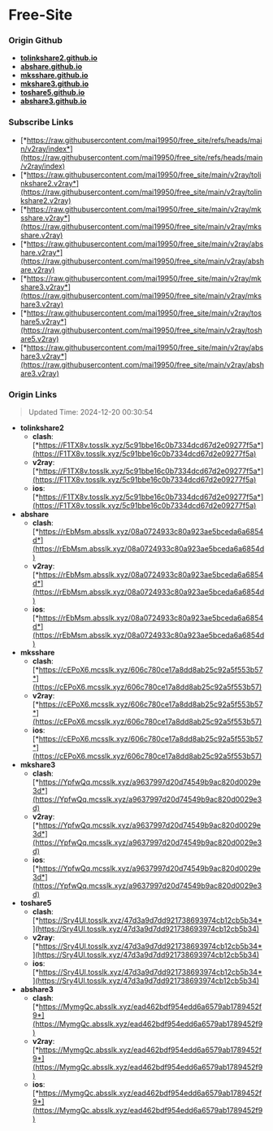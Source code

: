 # Free-Site

### Origin Github

- [**tolinkshare2.github.io**](https://github.com/tolinkshare2/tolinkshare2.github.io)
- [**abshare.github.io**](https://github.com/abshare/abshare.github.io)
- [**mksshare.github.io**](https://github.com/mksshare/mksshare.github.io)
- [**mkshare3.github.io**](https://github.com/mkshare3/mkshare3.github.io)
- [**toshare5.github.io**](https://github.com/toshare5/toshare5.github.io)
- [**abshare3.github.io**](https://github.com/abshare3/abshare3.github.io)

### Subscribe Links

- [*https://raw.githubusercontent.com/mai19950/free_site/refs/heads/main/v2ray/index*](https://raw.githubusercontent.com/mai19950/free_site/refs/heads/main/v2ray/index)
- [*https://raw.githubusercontent.com/mai19950/free_site/main/v2ray/tolinkshare2.v2ray*](https://raw.githubusercontent.com/mai19950/free_site/main/v2ray/tolinkshare2.v2ray)
- [*https://raw.githubusercontent.com/mai19950/free_site/main/v2ray/mksshare.v2ray*](https://raw.githubusercontent.com/mai19950/free_site/main/v2ray/mksshare.v2ray)
- [*https://raw.githubusercontent.com/mai19950/free_site/main/v2ray/abshare.v2ray*](https://raw.githubusercontent.com/mai19950/free_site/main/v2ray/abshare.v2ray)
- [*https://raw.githubusercontent.com/mai19950/free_site/main/v2ray/mkshare3.v2ray*](https://raw.githubusercontent.com/mai19950/free_site/main/v2ray/mkshare3.v2ray)
- [*https://raw.githubusercontent.com/mai19950/free_site/main/v2ray/toshare5.v2ray*](https://raw.githubusercontent.com/mai19950/free_site/main/v2ray/toshare5.v2ray)
- [*https://raw.githubusercontent.com/mai19950/free_site/main/v2ray/abshare3.v2ray*](https://raw.githubusercontent.com/mai19950/free_site/main/v2ray/abshare3.v2ray)

### Origin Links

> Updated Time: 2024-12-20 00:30:54

- **tolinkshare2**
  - **clash**: [*https://F1TX8v.tosslk.xyz/5c91bbe16c0b7334dcd67d2e09277f5a*](https://F1TX8v.tosslk.xyz/5c91bbe16c0b7334dcd67d2e09277f5a)
  - **v2ray**: [*https://F1TX8v.tosslk.xyz/5c91bbe16c0b7334dcd67d2e09277f5a*](https://F1TX8v.tosslk.xyz/5c91bbe16c0b7334dcd67d2e09277f5a)
  - **ios**: [*https://F1TX8v.tosslk.xyz/5c91bbe16c0b7334dcd67d2e09277f5a*](https://F1TX8v.tosslk.xyz/5c91bbe16c0b7334dcd67d2e09277f5a)
- **abshare**
  - **clash**: [*https://rEbMsm.absslk.xyz/08a0724933c80a923ae5bceda6a6854d*](https://rEbMsm.absslk.xyz/08a0724933c80a923ae5bceda6a6854d)
  - **v2ray**: [*https://rEbMsm.absslk.xyz/08a0724933c80a923ae5bceda6a6854d*](https://rEbMsm.absslk.xyz/08a0724933c80a923ae5bceda6a6854d)
  - **ios**: [*https://rEbMsm.absslk.xyz/08a0724933c80a923ae5bceda6a6854d*](https://rEbMsm.absslk.xyz/08a0724933c80a923ae5bceda6a6854d)
- **mksshare**
  - **clash**: [*https://cEPoX6.mcsslk.xyz/606c780ce17a8dd8ab25c92a5f553b57*](https://cEPoX6.mcsslk.xyz/606c780ce17a8dd8ab25c92a5f553b57)
  - **v2ray**: [*https://cEPoX6.mcsslk.xyz/606c780ce17a8dd8ab25c92a5f553b57*](https://cEPoX6.mcsslk.xyz/606c780ce17a8dd8ab25c92a5f553b57)
  - **ios**: [*https://cEPoX6.mcsslk.xyz/606c780ce17a8dd8ab25c92a5f553b57*](https://cEPoX6.mcsslk.xyz/606c780ce17a8dd8ab25c92a5f553b57)
- **mkshare3**
  - **clash**: [*https://YpfwQq.mcsslk.xyz/a9637997d20d74549b9ac820d0029e3d*](https://YpfwQq.mcsslk.xyz/a9637997d20d74549b9ac820d0029e3d)
  - **v2ray**: [*https://YpfwQq.mcsslk.xyz/a9637997d20d74549b9ac820d0029e3d*](https://YpfwQq.mcsslk.xyz/a9637997d20d74549b9ac820d0029e3d)
  - **ios**: [*https://YpfwQq.mcsslk.xyz/a9637997d20d74549b9ac820d0029e3d*](https://YpfwQq.mcsslk.xyz/a9637997d20d74549b9ac820d0029e3d)
- **toshare5**
  - **clash**: [*https://Sry4Ul.tosslk.xyz/47d3a9d7dd921738693974cb12cb5b34*](https://Sry4Ul.tosslk.xyz/47d3a9d7dd921738693974cb12cb5b34)
  - **v2ray**: [*https://Sry4Ul.tosslk.xyz/47d3a9d7dd921738693974cb12cb5b34*](https://Sry4Ul.tosslk.xyz/47d3a9d7dd921738693974cb12cb5b34)
  - **ios**: [*https://Sry4Ul.tosslk.xyz/47d3a9d7dd921738693974cb12cb5b34*](https://Sry4Ul.tosslk.xyz/47d3a9d7dd921738693974cb12cb5b34)
- **abshare3**
  - **clash**: [*https://MymgQc.absslk.xyz/ead462bdf954edd6a6579ab1789452f9*](https://MymgQc.absslk.xyz/ead462bdf954edd6a6579ab1789452f9)
  - **v2ray**: [*https://MymgQc.absslk.xyz/ead462bdf954edd6a6579ab1789452f9*](https://MymgQc.absslk.xyz/ead462bdf954edd6a6579ab1789452f9)
  - **ios**: [*https://MymgQc.absslk.xyz/ead462bdf954edd6a6579ab1789452f9*](https://MymgQc.absslk.xyz/ead462bdf954edd6a6579ab1789452f9)
